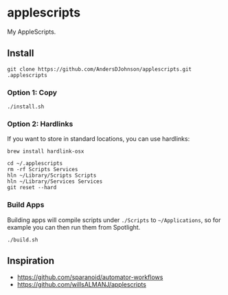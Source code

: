 # applescripts
My AppleScripts.

## Install

```
git clone https://github.com/AndersDJohnson/applescripts.git .applescripts
```

### Option 1: Copy

```
./install.sh
```

### Option 2: Hardlinks

If you want to store in standard locations, you can use hardlinks:

```
brew install hardlink-osx
```

```
cd ~/.applescripts
rm -rf Scripts Services
hln ~/Library/Scripts Scripts
hln ~/Library/Services Services
git reset --hard
```

### Build Apps

Building apps will compile scripts under `./Scripts` to `~/Applications`,
so for example you can then run them from Spotlight.

```
./build.sh
```

## Inspiration
* https://github.com/sparanoid/automator-workflows
* https://github.com/willsALMANJ/applescripts

